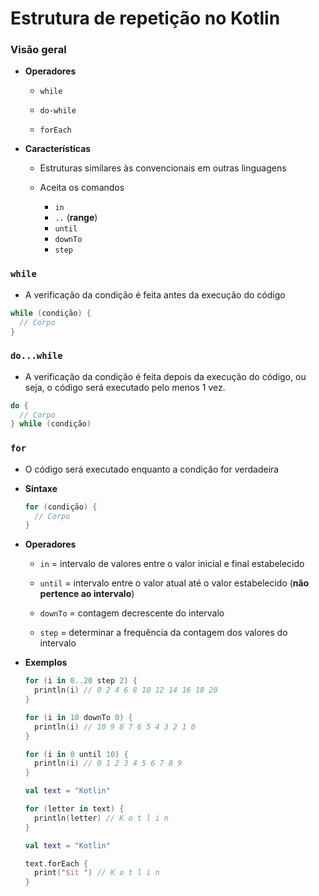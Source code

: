 # Estrutura de repetição no Kotlin

### Visão geral

* **Operadores**

  * `while`

  * `do-while`

  * `forEach`

* **Características**

  * Estruturas similares às convencionais em outras linguagens

  * Aceita os comandos

    * `in`
    * `..` (**range**)
    * `until`
    * `downTo`
    * `step`

### `while`

* A verificação da condição é feita antes da execução do código

```kotlin
while (condição) {
  // Corpo
}
```

### `do...while` 

* A verificação da condição é feita depois da execução do código, ou seja, o código será executado pelo menos 1 vez.

```kotlin
do {
  // Corpo
} while (condição)
```

### `for` 

* O código será executado enquanto a condição for verdadeira

* **Sintaxe**

  ```kotlin
  for (condição) {
    // Corpo
  }
  ```

* **Operadores**

  * `in` = intervalo de valores entre o valor inicial e final estabelecido

  * `until`  = intervalo entre o valor atual até o valor estabelecido (**não pertence ao intervalo**)

  * `downTo` = contagem decrescente do intervalo

  * `step` = determinar a frequência da contagem dos valores do intervalo

* **Exemplos**

  ```kotlin
  for (i in 0..20 step 2) {
    println(i) // 0 2 4 6 8 10 12 14 16 18 20
  }
  ```

  ```kotlin
  for (i in 10 downTo 0) {
    println(i) // 10 9 8 7 6 5 4 3 2 1 0
  }
  ```

  ```kotlin
  for (i in 0 until 10) {
    println(i) // 0 1 2 3 4 5 6 7 8 9
  }
  ```

  ```kotlin
  val text = "Kotlin"

  for (letter in text) {
    println(letter) // K o t l i n
  }
  ```

  ```kotlin
  val text = "Kotlin"

  text.forEach {
    print("$it ") // K o t l i n
  }
  ```
